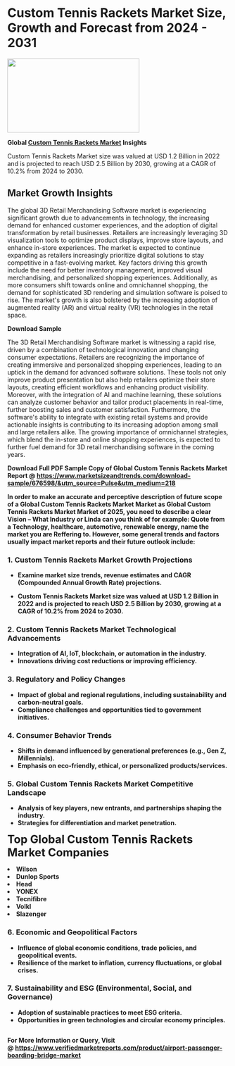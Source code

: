 <H1>Custom Tennis Rackets Market Size, Growth and Forecast from 2024 - 2031</H1><img class="aligncenter size-medium wp-image-584254" src="https://thirdeyenews.in/wp-content/uploads/2024/09/Global-Market-Research-300x168.jpeg" alt="" width="300" height="168" /><p><strong>Global&nbsp;<a href="https://www.marketsizeandtrends.com/download-sample/676598/&amp;utm_source=Pulse&amp;utm_medium=218">Custom Tennis Rackets Market</a> Insights</strong></p><p>Custom Tennis Rackets Market size was valued at USD 1.2 Billion in 2022 and is projected to reach USD 2.5 Billion by 2030, growing at a CAGR of 10.2% from 2024 to 2030.</p><p><h2>Market Growth Insights</h2> <p>The global 3D Retail Merchandising Software market is experiencing significant growth due to advancements in technology, the increasing demand for enhanced customer experiences, and the adoption of digital transformation by retail businesses. Retailers are increasingly leveraging 3D visualization tools to optimize product displays, improve store layouts, and enhance in-store experiences. The market is expected to continue expanding as retailers increasingly prioritize digital solutions to stay competitive in a fast-evolving market. Key factors driving this growth include the need for better inventory management, improved visual merchandising, and personalized shopping experiences. Additionally, as more consumers shift towards online and omnichannel shopping, the demand for sophisticated 3D rendering and simulation software is poised to rise. The market's growth is also bolstered by the increasing adoption of augmented reality (AR) and virtual reality (VR) technologies in the retail space.</p> <p><strong>Download Sample</strong></p> <p>The 3D Retail Merchandising Software market is witnessing a rapid rise, driven by a combination of technological innovation and changing consumer expectations. Retailers are recognizing the importance of creating immersive and personalized shopping experiences, leading to an uptick in the demand for advanced software solutions. These tools not only improve product presentation but also help retailers optimize their store layouts, creating efficient workflows and enhancing product visibility. Moreover, with the integration of AI and machine learning, these solutions can analyze customer behavior and tailor product placements in real-time, further boosting sales and customer satisfaction. Furthermore, the software's ability to integrate with existing retail systems and provide actionable insights is contributing to its increasing adoption among small and large retailers alike. The growing importance of omnichannel strategies, which blend the in-store and online shopping experiences, is expected to further fuel demand for 3D retail merchandising software in the coming years. <p><strong></p><p><span class=""><strong>Download Full PDF Sample Copy of Global Custom Tennis Rackets Market Report</strong> @ <a href="https://www.marketsizeandtrends.com/download-sample/676598/&amp;utm_source=Pulse&amp;utm_medium=218" target="_blank">https://www.marketsizeandtrends.com/download-sample/676598/&amp;utm_source=Pulse&amp;utm_medium=218</a></span></p><p>In order to make an accurate and perceptive description of future scope of a Global&nbsp;Custom Tennis Rackets Market Market as Global&nbsp;Custom Tennis Rackets Market Market of 2025, you need to describe a clear Vision &ndash; What Industry or Linda can you think of for example: Quote from a Technology, healthcare, automotive, renewable energy, name the market you are Reffering to. However, some general trends and factors usually impact market reports and their future outlook include:</p><h3>1.&nbsp;<strong>Custom Tennis Rackets Market Growth Projections</strong></h3><ul><li>Examine market size trends, revenue estimates and CAGR (Compounded Annual Growth Rate) projections.</li><li><p>Custom Tennis Rackets Market size was valued at USD 1.2 Billion in 2022 and is projected to reach USD 2.5 Billion by 2030, growing at a CAGR of 10.2% from 2024 to 2030.</p></li></ul><h3>2.&nbsp;<strong>Custom Tennis Rackets Market Technological Advancements</strong></h3><ul><li>Integration of AI, IoT, blockchain, or automation in the industry.</li><li>Innovations driving cost reductions or improving efficiency.</li></ul><h3>3.&nbsp;<strong>Regulatory and Policy Changes</strong></h3><ul><li>Impact of global and regional regulations, including sustainability and carbon-neutral goals.</li><li>Compliance challenges and opportunities tied to government initiatives.</li></ul><h3>4.&nbsp;<strong>Consumer Behavior Trends</strong></h3><ul><li>Shifts in demand influenced by generational preferences (e.g., Gen Z, Millennials).</li><li>Emphasis on eco-friendly, ethical, or personalized products/services.</li></ul><h3>5.&nbsp;<strong>Global Custom Tennis Rackets Market Competitive Landscape</strong></h3><ul><li>Analysis of key players, new entrants, and partnerships shaping the industry.</li><li>Strategies for differentiation and market penetration.</li></ul><p data-pm-slice="1 1 []"><span style="color: inherit; font-family: inherit; font-size: 25px;">Top Global Custom Tennis Rackets Market Companies</span></p><div class="" data-test-id=""><p><li>Wilson</li><li> Dunlop Sports</li><li> Head</li><li> YONEX</li><li> Tecnifibre</li><li> Volkl</li><li> Slazenger</li></p></div><h3>6.&nbsp;<strong>Economic and Geopolitical Factors</strong></h3><ul><li>Influence of global economic conditions, trade policies, and geopolitical events.</li><li>Resilience of the market to inflation, currency fluctuations, or global crises.</li></ul><h3>7.&nbsp;<strong>Sustainability and ESG (Environmental, Social, and Governance)</strong></h3><ul><li>Adoption of sustainable practices to meet ESG criteria.</li><li>Opportunities in green technologies and circular economy principles.</li></ul><h2><strong style="font-size: 14px;">For More Information or Query, Visit @&nbsp;</strong><a style="background-color: #ffffff; font-size: 14px;" href="https://www.marketsizeandtrends.com/report/custom-tennis-rackets-market/" target="_blank">https://www.verifiedmarketreports.com/product/airport-passenger-boarding-bridge-market</a></h2>

